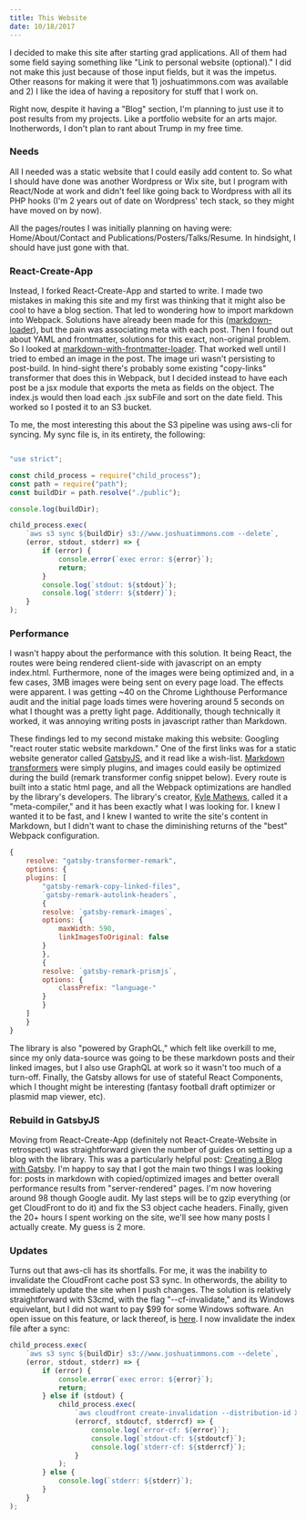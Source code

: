 ```yaml
---
title: This Website
date: 10/18/2017
---
```

I decided to make this site after starting grad applications. All of them had some field saying something like "Link to personal website (optional)." I did not make this just because of those input fields, but it was the impetus. Other reasons for making it were that 1) joshuatimmons.com was available and 2) I like the idea of having a repository for stuff that I work on.

Right now, despite it having a "Blog" section, I'm planning to just use it to post results from my projects. Like a portfolio website for an arts major.
Inotherwords,  I don't plan to rant about Trump in my free time.

### Needs

All I needed was a static website that I could easily add content to. So what I should have done was another Wordpress or Wix site, but I program with React/Node at work and didn't feel like going back to Wordpress with all its PHP hooks (I'm 2 years out of date on Wordpress' tech stack, so they might have moved on by now).

All the pages/routes I was initially planning on having were: Home/About/Contact and Publications/Posters/Talks/Resume. In hindsight, I should have just gone with that.

### React-Create-App

Instead, I forked React-Create-App and started to write. I made two mistakes in making this site and my first was thinking that it might also be cool to have a blog section. That led to wondering how to import markdown into Webpack. Solutions have already been made for this
([markdown-loader](https://www.npmjs.com/package/markdown-loader)), but the pain was associating meta with each post. Then I found out about YAML and frontmatter, solutions for this exact, non-original problem. So I looked at [markdown-with-frontmatter-loader](https://github.com/matthewwithanm/markdown-with-front-matter-loader).
That worked well until I tried to embed an image in the post. The image uri wasn't persisting to post-build. In hind-sight there's probably some existing "copy-links" transformer that does this in Webpack, but I decided instead to have each post be a jsx module that exports the meta as fields on the object. The index.js would then load each .jsx subFile and sort on the date field. This worked so I posted it to an S3 bucket.

To me, the most interesting this about the S3 pipeline was using aws-cli for syncing. My sync file is, in its entirety, the following:

```javascript

"use strict";

const child_process = require("child_process");
const path = require("path");
const buildDir = path.resolve("./public");

console.log(buildDir);

child_process.exec(
	`aws s3 sync ${buildDir} s3://www.joshuatimmons.com --delete`,
	(error, stdout, stderr) => {
		if (error) {
			console.error(`exec error: ${error}`);
			return;
		}
		console.log(`stdout: ${stdout}`);
		console.log(`stderr: ${stderr}`);
	}
);
```

### Performance

I wasn't happy about the performance with this solution. It being React, the routes were being rendered client-side with javascript on an empty index.html. Furthermore, none of the images were being optimized and, in a few cases, 3MB images were being sent on every page load. The effects were apparent. I was getting ~40 on the Chrome Lighthouse Performance audit and the initial page loads times were hovering around 5 seconds on what I thought was a pretty light page. Additionally, though technically it worked, it was annoying writing posts in javascript rather than Markdown.

These findings led to my second mistake making this website: Googling "react router static website markdown." One of the first links was for a static website generator called [GatsbyJS](https://www.gatsbyjs.org/), and it read like a wish-list. [Markdown transformers](https://www.npmjs.com/package/gatsby-transformer-remark) were simply plugins, and images could easily be optimized during the build (remark transformer config snippet below). Every route is built into a static html page, and all the Webpack optimizations are handled by the library's developers. The library's creator, [Kyle Mathews](https://github.com/KyleAMathews), called it a "meta-compiler," and it has been exactly what I was looking for. I knew I wanted it to be fast, and I knew I wanted to write the site's content in Markdown, but I didn't want to chase the diminishing returns of the "best" Webpack configuration.

```javascript
{
	resolve: "gatsby-transformer-remark",
	options: {
	plugins: [
		"gatsby-remark-copy-linked-files",
		`gatsby-remark-autolink-headers`,
		{
		resolve: `gatsby-remark-images`,
		options: {
			maxWidth: 590,
			linkImagesToOriginal: false
		}
		},
		{
		resolve: `gatsby-remark-prismjs`,
		options: {
			classPrefix: "language-"
		}
		}
	]
	}
}
```

The library is also "powered by GraphQL," which felt like overkill to me, since my only data-source was going to be these markdown posts and their linked images, but I also use GraphQL at work so it wasn't too much of
a turn-off. Finally, the Gatsby allows for use of stateful React Components, which I thought might be interesting (fantasy football draft optimizer or plasmid map viewer, etc).

### Rebuild in GatsbyJS

Moving from React-Create-App (definitely not React-Create-Website in retrospect) was straightforward given the number of guides on setting up a blog with the library. This was a particularly helpful post:
[Creating a Blog with Gatsby](https://www.gatsbyjs.org/blog/2017-07-19-creating-a-blog-with-gatsby/).
I'm happy to say that I got the main two things I was looking for: posts in markdown with copied/optimized images and better overall performance results from "server-rendered" pages. I'm now hovering around 98 though Google audit. My last steps will be to gzip everything (or get CloudFront to do it) and fix the S3 object cache headers. Finally, given the 20+ hours I spent working on the site, we'll see how many posts I actually create.
My guess is 2 more.

### Updates

Turns out that aws-cli has its shortfalls. For me, it was the inability to invalidate the CloudFront cache post S3 sync. In otherwords, the ability to immediately update the site when I push changes. The solution is relatively straightforward with S3cmd, with the flag "--cf-invalidate," and its Windows equivelant, but I did not want to pay $99 for some Windows software. An open issue on this feature, or lack thereof, is [here](https://github.com/aws/aws-cli/issues/920). I now invalidate the index file after a sync:

```javascript
child_process.exec(
	`aws s3 sync ${buildDir} s3://www.joshuatimmons.com --delete`,
	(error, stdout, stderr) => {
		if (error) {
			console.error(`exec error: ${error}`);
			return;
		} else if (stdout) {
			child_process.exec(
				`aws cloudfront create-invalidation --distribution-id XXXXXXXXXXXXX --paths /index.html`,
				(errorcf, stdoutcf, stderrcf) => {
					console.log(`error-cf: ${error}`);
					console.log(`stdout-cf: ${stdoutcf}`);
					console.log(`stderr-cf: ${stderrcf}`);
				}
			);
		} else {
			console.log(`stderr: ${stderr}`);
		}
	}
);
```
